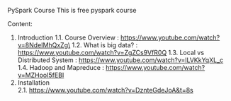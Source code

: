 PySpark Course
This is free pyspark course

Content:
  1. Introduction 
    1.1. Course Overview : https://www.youtube.com/watch?v=8NdeIMhQxZg\
    1.2. What is big data? : https://www.youtube.com/watch?v=ZgZCs9VfR0Q
    1.3. Local vs Distributed System : https://www.youtube.com/watch?v=lLVKkYqXL_c
    1.4. Hadoop and Mapreduce : https://www.youtube.com/watch?v=MZHooI5fEBI
  2. Installation\
    2.1. https://www.youtube.com/watch?v=DznteGdeJoA&t=8s
